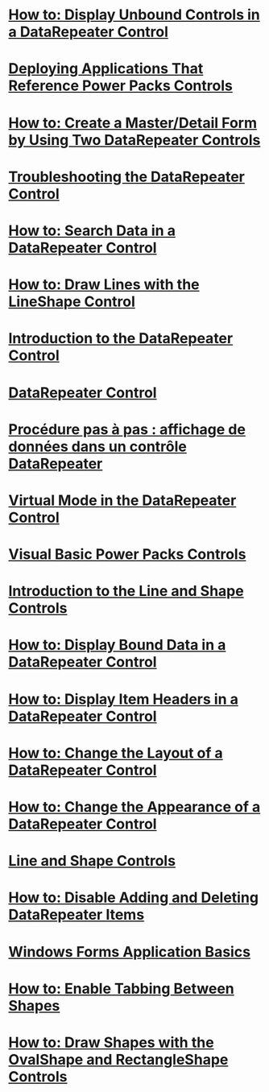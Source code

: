 # [How to: Display Unbound Controls in a DataRepeater Control](how-to-display-unbound-controls-in-a-datarepeater-control-visual-studio.md)
# [Deploying Applications That Reference Power Packs Controls](deploying-applications-that-reference-power-packs-controls-visual-studio.md)
# [How to: Create a Master/Detail Form by Using Two DataRepeater Controls](how-to-create-a-master-detail-form-by-using-two-datarepeater-controls.md)
# [Troubleshooting the DataRepeater Control](troubleshooting-the-datarepeater-control-visual-studio.md)
# [How to: Search Data in a DataRepeater Control](how-to-search-data-in-a-datarepeater-control-visual-studio.md)
# [How to: Draw Lines with the LineShape Control](how-to-draw-lines-with-the-lineshape-control-visual-studio.md)
# [Introduction to the DataRepeater Control](introduction-to-the-datarepeater-control-visual-studio.md)
# [DataRepeater Control](datarepeater-control-visual-studio.md)
# [Procédure pas à pas : affichage de données dans un contrôle DataRepeater](walkthrough-displaying-data-in-a-datarepeater-control-visual-studio.md)
# [Virtual Mode in the DataRepeater Control](virtual-mode-in-the-datarepeater-control-visual-studio.md)
# [Visual Basic Power Packs Controls](power-packs-controls.md)
# [Introduction to the Line and Shape Controls](introduction-to-the-line-and-shape-controls-visual-studio.md)
# [How to: Display Bound Data in a DataRepeater Control](how-to-display-bound-data-in-a-datarepeater-control-visual-studio.md)
# [How to: Display Item Headers in a DataRepeater Control](how-to-display-item-headers-in-a-datarepeater-control-visual-studio.md)
# [How to: Change the Layout of a DataRepeater Control](how-to-change-the-layout-of-a-datarepeater-control-visual-studio.md)
# [How to: Change the Appearance of a DataRepeater Control](how-to-change-the-appearance-of-a-datarepeater-control-visual-studio.md)
# [Line and Shape Controls](line-and-shape-controls-visual-studio.md)
# [How to: Disable Adding and Deleting DataRepeater Items](how-to-disable-adding-and-deleting-datarepeater-items-visual-studio.md)
# [Windows Forms Application Basics](windows-forms-application-basics.md)
# [How to: Enable Tabbing Between Shapes](how-to-enable-tabbing-between-shapes-visual-studio.md)
# [How to: Draw Shapes with the OvalShape and RectangleShape Controls](how-to-draw-shapes-with-the-ovalshape-and-rectangleshape-controls.md)
